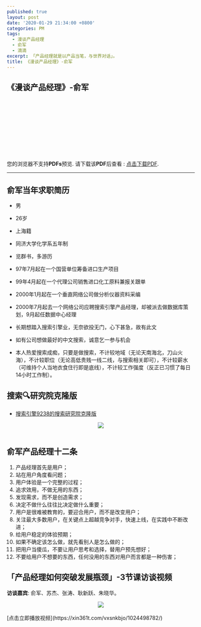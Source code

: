 ```yaml
---
published: true
layout: post
date: '2020-01-29 21:34:00 +0800'
categories: PM
tags:
  - 漫谈产品经理
  - 俞军
  - 滴滴
excerpt: 「产品经理就是以产品当笔，与世界对话」。
title: 《漫谈产品经理》-俞军
---
```

## 《漫谈产品经理》-俞军

<object data="https://www.bobinsun.cn/assets/pdf/%E6%BC%AB%E8%B0%88%E4%BA%A7%E5%93%81%E7%BB%8F%E7%90%86.pdf" type="application/pdf" width="100%" height="1000px">
    <embed src="https://www.bobinsun.cn/assets/pdf/%E6%BC%AB%E8%B0%88%E4%BA%A7%E5%93%81%E7%BB%8F%E7%90%86.pdf">
        <p>您的浏览器不支持<b>PDFs</b>预览. 请下载该<b>PDF</b>后查看 : <a href="https://www.bobinsun.cn/assets/pdf/Technologies-QA-Based-on-KG.pdf">点击下载PDF</a>.</p>
</object>

---

## 俞军当年求职简历

* 男
* 26岁
* 上海籍
* 同济大学化学系五年制
* 览群书，多游历
* 97年7月起在一个国营单位筹备进口生产项目
* 99年4月起在一个代理公司销售进口化工原料兼报关跟单
* 2000年1月起在一个垂直网络公司做分析仪器资料采编
* 2000年7月起去一个网络公司应聘搜索引擎产品经理，却被派去做数据库策划，9月起任数据中心经理
* 长期想踏入搜索引擎业，无奈欲投无门，心下甚急，故有此文
* 如有公司想做最好的中文搜索，诚意乞一参与机会

* 本人热爱搜索成痴，只要是做搜索，不计较地域（无论天南海北，刀山火海），不计较职位（无论高低贵贱一线二线，与搜索相关即可），不计较薪水（可维持个人当地衣食住行即是底线），不计较工作强度（反正已习惯了每日14小时工作制）。

## 搜索🔍研究院克隆版

* [搜索引擎9238的搜索研究院克隆版](https://www.dianbo.org/9238/)

<div align="center"><img src="https://www.bobinsun.cn/assets/images/sousuo-9238.png"/></div>
<br>

## 俞军产品经理十二条

1. 产品经理首先是用户；
2. 站在用户角度看问题；
3. 用户体验是一个完整的过程；
4. 追求效用，不做无用的东西；
5. 发现需求，而不是创造需求；
6. 决定不做什么往往比决定做什么重要；
7. 用户是很难被教育的，要迎合用户，而不是改变用户；
8. 关注最大多数用户，在关键点上超越竞争对手，快速上线，在实践中不断改进；
9. 给用户稳定的体验预期；
10. 如果不确定该怎么做，就先看别人是怎么做的；
11. 把用户当傻瓜，不要让用户思考和选择，替用户预先想好；
12. 不要给用户不想要的东西，任何没用的东西对用户而言都是一种伤害；

## 「产品经理如何突破发展瓶颈」-3节课访谈视频

**访谈嘉宾**: 俞军、苏杰、张涛、耿新跃、朱晓华。

<div align="center"><img src="https://www.bobinsun.cn/assets/images/yujun_01.png"/></div>
<br>
[点击立即播放视频](https://xin361t.com/vxsnkbjo/1024498782/)
